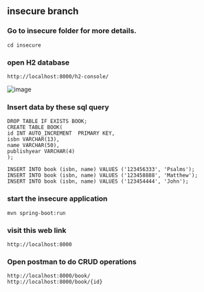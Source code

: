 ## insecure branch

### Go to insecure folder for more details.
```
cd insecure
```
### open H2 database
```
http://localhost:8000/h2-console/
```
![image](https://user-images.githubusercontent.com/73401615/227599859-c9ff1f64-3cc9-45ed-86af-e6a4a8b42493.png)

### Insert data by these sql query
```
DROP TABLE IF EXISTS BOOK;
CREATE TABLE BOOK(
id INT AUTO_INCREMENT  PRIMARY KEY,
isbn VARCHAR(13),
name VARCHAR(50),
publishyear VARCHAR(4)
);
```

```
INSERT INTO book (isbn, name) VALUES ('123456333', 'Psalms');
INSERT INTO book (isbn, name) VALUES ('123458888', 'Matthew');
INSERT INTO book (isbn, name) VALUES ('123454444', 'John');
```

### start the insecure application
```
mvn spring-boot:run
```

### visit this web link
```
http://localhost:8000
```

### Open postman to do CRUD operations
```
http://localhost:8000/book/ 
http://localhost:8000/book/{id}
```
